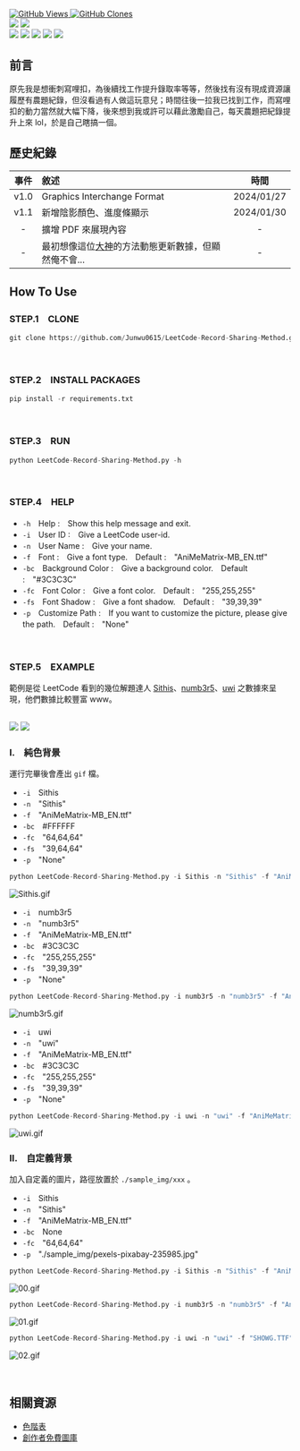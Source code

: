 <a href='https://github.com/Junwu0615/LeetCode-Record-Sharing-Method'><img alt='GitHub Views' src='https://views.whatilearened.today/views/github/Junwu0615/LeetCode-Record-Sharing-Method.svg'> 
<a href='https://github.com/Junwu0615/LeetCode-Record-Sharing-Method'><img alt='GitHub Clones' src='https://img.shields.io/badge/dynamic/json?color=success&label=Clone&query=count_total&url=https://gist.github.com/Junwu0615/df4349f01a564de4cf309a290098ba58/raw/LeetCode-Record-Sharing-Method_clone.json&logo=github'> </br>
[![](https://img.shields.io/badge/Project-Crawler-blue.svg?style=plastic)](https://github.com/Junwu0615/LeetCode-Record-Sharing-Method) 
[![](https://img.shields.io/badge/Language-Python_3.12.0-blue.svg?style=plastic)](https://www.python.org/) </br>
[![](https://img.shields.io/badge/Package-Pillow_10.1.0-green.svg?style=plastic)](https://pypi.org/project/pillow/) 
[![](https://img.shields.io/badge/Package-BeautifulSoup_4.12.2-green.svg?style=plastic)](https://pypi.org/project/beautifulsoup4/) 
[![](https://img.shields.io/badge/Package-Requests_2.31.0-green.svg?style=plastic)](https://pypi.org/project/requests/) 
[![](https://img.shields.io/badge/Package-Numpy_1.26.2-green.svg?style=plastic)](https://pypi.org/project/numpy/) 
[![](https://img.shields.io/badge/Package-ArgumentParser_1.2.1-green.svg?style=plastic)](https://pypi.org/project/argumentparser/) 

## 前言
原先我是想衝刺寫哩扣，為後續找工作提升錄取率等等，然後找有沒有現成資源讓履歷有農題紀錄，但沒看過有人做這玩意兒；時間往後一拉我已找到工作，而寫哩扣的動力當然就大幅下降，後來想到我或許可以藉此激勵自己，每天農題把紀錄提升上來 lol，於是自己瞎搞一個。

## 歷史紀錄
| 事件 | 敘述 | 時間 |
| :--: | :-- | :--: |
| v1.0 |  Graphics Interchange Format | 2024/01/27 |
| v1.1 |  新增陰影顏色、進度條顯示 | 2024/01/30 |
| - | 擴增 PDF 來展現內容 | - |
| - | 最初想像這位[大神](https://github.com/anuraghazra/github-readme-stats)的方法動態更新數據，但顯然俺不會... | - |

## How To Use

### STEP.1　CLONE
```python
git clone https://github.com/Junwu0615/LeetCode-Record-Sharing-Method.git
```

</br>

### STEP.2　INSTALL PACKAGES
```python
pip install -r requirements.txt
```

</br>

### STEP.3　RUN
```python
python LeetCode-Record-Sharing-Method.py -h
```

</br>

### STEP.4　HELP
- `-h`　Help :　Show this help message and exit.
- `-i`　User ID :　Give a LeetCode user-id.
- `-n`　User Name :　Give your name.
- `-f`　Font :　Give a font type.　Default :　"AniMeMatrix-MB_EN.ttf"
- `-bc`　Background Color :　Give a background color.　Default :　"#3C3C3C"
- `-fc`　Font Color :　Give a font color.　Default :　"255,255,255"
- `-fs`　Font Shadow :　Give a font shadow.　Default :　"39,39,39"
- `-p`　Customize Path :　If you want to customize the picture, please give the path.　Default :　"None"

</br>

### STEP.5　EXAMPLE
範例是從 LeetCode 看到的幾位解題達人 [Sithis](https://leetcode.com/Sithis/)、[numb3r5](https://leetcode.com/numb3r5/)、[uwi](https://leetcode.com/uwi/) 之數據來呈現，他們數據比較豐富 www。
</br>
</br>

<img src="https://github.com/Junwu0615/LeetCode-Record-Sharing-Method/blob/main/sample_img/00.jpg"/>
<img src="https://github.com/Junwu0615/LeetCode-Record-Sharing-Method/blob/main/sample_img/01.jpg"/>

### I.　純色背景
運行完畢後會產出 `gif` 檔。 </br>
- `-i`　Sithis </br>
- `-n`　"Sithis" </br>
- `-f`　"AniMeMatrix-MB_EN.ttf" </br>
- `-bc`　#FFFFFF </br>
- `-fc`　"64,64,64" </br>
- `-fs`　"39,64,64" </br>
- `-p`　"None" </br>
```python
python LeetCode-Record-Sharing-Method.py -i Sithis -n "Sithis" -f "AniMeMatrix-MB_EN.ttf" -bc #FFFFFF -fc "64,64,64" -fs "190,190,190" -p "None"
```
![Sithis.gif](/sample_img/Sithis_leetcode_simple_bg.gif)
- `-i`　numb3r5 </br>
- `-n`　"numb3r5" </br>
- `-f`　"AniMeMatrix-MB_EN.ttf" </br>
- `-bc`　#3C3C3C </br>
- `-fc`　"255,255,255" </br>
- `-fs`　"39,39,39" </br>
- `-p`　"None" </br>
```python
python LeetCode-Record-Sharing-Method.py -i numb3r5 -n "numb3r5" -f "AniMeMatrix-MB_EN.ttf" -bc #3C3C3C	 -fc "255,255,255" -fs "39,39,39" -p "None"
```
![numb3r5.gif](/sample_img/numb3r5_leetcode_simple_bg.gif)
- `-i`　uwi </br>
- `-n`　"uwi" </br>
- `-f`　"AniMeMatrix-MB_EN.ttf" </br>
- `-bc`　#3C3C3C </br>
- `-fc`　"255,255,255" </br>
- `-fs`　"39,39,39" </br>
- `-p`　"None" </br>
```python
python LeetCode-Record-Sharing-Method.py -i uwi -n "uwi" -f "AniMeMatrix-MB_EN.ttf" -bc #3C3C3C -fc "255,255,255" -fs "39,39,39" -p "None"
```
![uwi.gif](/sample_img/uwi_leetcode_simple_bg.gif)


### II.　自定義背景
加入自定義的圖片，路徑放置於 `./sample_img/xxx` 。
- `-i`　Sithis </br>
- `-n`　"Sithis" </br>
- `-f`　"AniMeMatrix-MB_EN.ttf" </br>
- `-bc`　None </br>
- `-fc`　"64,64,64" </br>
- `-p`　"./sample_img/pexels-pixabay-235985.jpg" </br>
```python
python LeetCode-Record-Sharing-Method.py -i Sithis -n "Sithis" -f "AniMeMatrix-MB_EN.ttf" -bc None -fc "39,39,39" -fs "157,157,157" -p "./sample_img/pexels-pixabay-235985.jpg"
```
![00.gif](/sample_img/00.gif)

```python
python LeetCode-Record-Sharing-Method.py -i numb3r5 -n "numb3r5" -f "AniMeMatrix-MB_EN.ttf" -bc None -fc "255,255,255" -fs "39,39,39" -p "./sample_img/pexels-pixabay-164175.jpg"
```
![01.gif](/sample_img/01.gif)

```python
python LeetCode-Record-Sharing-Method.py -i uwi -n "uwi" -f "SHOWG.TTF" -bc None -fc "255,250,250" -fs "39,39,39" -p "./sample_img/pexels-pixabay-531880.jpg"
```
![02.gif](/sample_img/02.gif)

</br>

## 相關資源
- [色階表](https://www.ifreesite.com/color/online-color-picker.htm)
- [創作者免費圖庫](https://www.pexels.com/zh-tw/)
